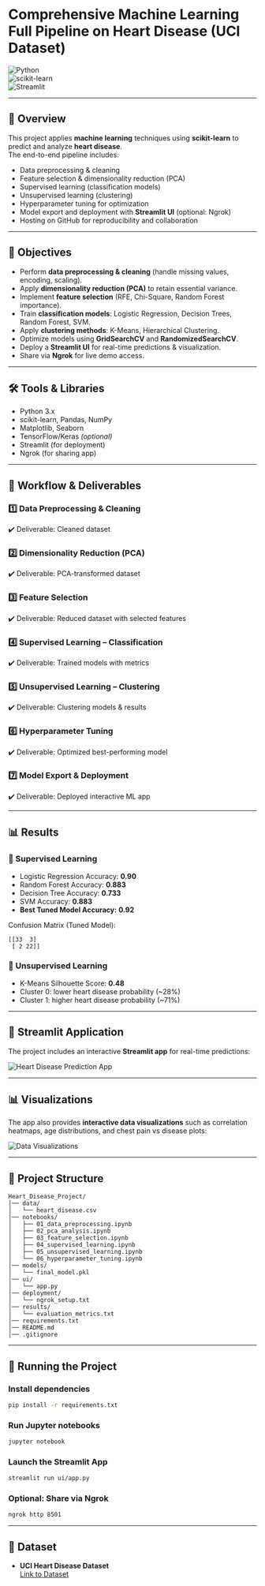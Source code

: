 # Comprehensive Machine Learning Full Pipeline on Heart Disease (UCI Dataset)

![Python](https://img.shields.io/badge/Python-3.8%2B-blue)  
![scikit-learn](https://img.shields.io/badge/scikit--learn-0.24%2B-orange)  
![Streamlit](https://img.shields.io/badge/Streamlit-1.x-brightgreen)  

---

## 📌 Overview
This project applies **machine learning** techniques using **scikit-learn** to predict and analyze **heart disease**.  
The end-to-end pipeline includes:  
- Data preprocessing & cleaning  
- Feature selection & dimensionality reduction (PCA)  
- Supervised learning (classification models)  
- Unsupervised learning (clustering)  
- Hyperparameter tuning for optimization  
- Model export and deployment with **Streamlit UI** (optional: Ngrok)  
- Hosting on GitHub for reproducibility and collaboration  

---

## 🎯 Objectives
- Perform **data preprocessing & cleaning** (handle missing values, encoding, scaling).  
- Apply **dimensionality reduction (PCA)** to retain essential variance.  
- Implement **feature selection** (RFE, Chi-Square, Random Forest importance).  
- Train **classification models**: Logistic Regression, Decision Trees, Random Forest, SVM.  
- Apply **clustering methods**: K-Means, Hierarchical Clustering.  
- Optimize models using **GridSearchCV** and **RandomizedSearchCV**.  
- Deploy a **Streamlit UI** for real-time predictions & visualization.  
- Share via **Ngrok** for live demo access.  

---

## 🛠️ Tools & Libraries
- Python 3.x  
- scikit-learn, Pandas, NumPy  
- Matplotlib, Seaborn  
- TensorFlow/Keras *(optional)*  
- Streamlit (for deployment)  
- Ngrok (for sharing app)  

---

## 🔄 Workflow & Deliverables

### 1️⃣ Data Preprocessing & Cleaning  
✔️ Deliverable: Cleaned dataset  

### 2️⃣ Dimensionality Reduction (PCA)  
✔️ Deliverable: PCA-transformed dataset  

### 3️⃣ Feature Selection  
✔️ Deliverable: Reduced dataset with selected features  

### 4️⃣ Supervised Learning – Classification  
✔️ Deliverable: Trained models with metrics  

### 5️⃣ Unsupervised Learning – Clustering  
✔️ Deliverable: Clustering models & results  

### 6️⃣ Hyperparameter Tuning  
✔️ Deliverable: Optimized best-performing model  

### 7️⃣ Model Export & Deployment  
✔️ Deliverable: Deployed interactive ML app  

---

## 📊 Results

### 🔹 Supervised Learning  
- Logistic Regression Accuracy: **0.90**  
- Random Forest Accuracy: **0.883**  
- Decision Tree Accuracy: **0.733**  
- SVM Accuracy: **0.883**  
- **Best Tuned Model Accuracy:** **0.92**  

Confusion Matrix (Tuned Model):  
```
[[33  3]
 [ 2 22]]
```

### 🔹 Unsupervised Learning  
- K-Means Silhouette Score: **0.48**  
- Cluster 0: lower heart disease probability (~28%)  
- Cluster 1: higher heart disease probability (~71%)  

---

## 🚀 Streamlit Application

The project includes an interactive **Streamlit app** for real-time predictions:  

![Heart Disease Prediction App](./ef2918fd-ea12-408d-9f61-adb908e50c26.PNG)  

---

## 📊 Visualizations

The app also provides **interactive data visualizations** such as correlation heatmaps, age distributions, and chest pain vs disease plots:  

![Data Visualizations](./Visualization.PNG)  

---

## 📂 Project Structure
```
Heart_Disease_Project/
│── data/
│   └── heart_disease.csv
│── notebooks/
│   ├── 01_data_preprocessing.ipynb
│   ├── 02_pca_analysis.ipynb
│   ├── 03_feature_selection.ipynb
│   ├── 04_supervised_learning.ipynb
│   ├── 05_unsupervised_learning.ipynb
│   └── 06_hyperparameter_tuning.ipynb
│── models/
│   └── final_model.pkl
│── ui/
│   └── app.py
│── deployment/
│   └── ngrok_setup.txt
│── results/
│   └── evaluation_metrics.txt
│── requirements.txt
│── README.md
│── .gitignore
```

---

## 🚀 Running the Project

### Install dependencies  
```bash
pip install -r requirements.txt
```

### Run Jupyter notebooks  
```bash
jupyter notebook
```

### Launch the Streamlit App  
```bash
streamlit run ui/app.py
```

### Optional: Share via Ngrok  
```bash
ngrok http 8501
```

---

## 📌 Dataset  
- **UCI Heart Disease Dataset**  
  [Link to Dataset](https://archive.ics.uci.edu/ml/datasets/heart+disease)  
